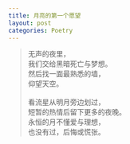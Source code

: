 ```yaml
---
title: 月亮的第一个愿望
layout: post
categories: Poetry
---
```

>无声的夜里，<br>我们交给黑暗死亡与梦想。<br>然后找一面最熟悉的墙，<br>仰望天空。<br><br>看流星从明月旁边划过，<br>短暂的热情后留下更多的夜晚。<br>永恒的月不懂爱与理想，<br>也没有过，后悔或慌张。

